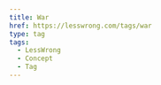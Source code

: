 ```yaml
---
title: War
href: https://lesswrong.com/tags/war
type: tag
tags:
  - LessWrong
  - Concept
  - Tag
---
```


